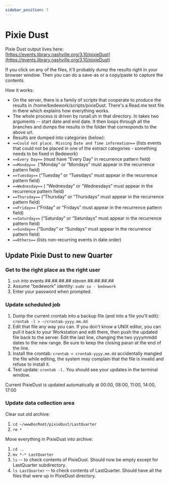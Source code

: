 ```yaml
---
sidebar_position: 7
---
```


# Pixie Dust

Pixie Dust output lives here: [https://events.library.nashville.org/3.10/pixieDust](https://events.library.nashville.org/3.10/pixieDust)

If you click on any of the files, it'll probably dump the results right in your browser window. Then you can do a save-as or a copy/paste to capture the contents.

How it works:
-	On the server, there is a family of scripts that cooperate to produce the results in /home/bedework/scripts/pixieDust. There's a Read.me text file in there which explains how everything works.
-	The whole process is driven by runall.sh in that directory. In takes two arguments -- start date and end date. It then loops through all the branches and dumps the results in the folder that corresponds to the above url.
-	Results are dumped into categories (below):
  - `==Could not place. Missing Date and Time information==` (lists events that could not be placed in one of the extract categories - something needs to be fixed in Bedework)
  - `==Every Day==` (must have “Every Day” in recurrence pattern field)
  - `==Monday== `(“Monday” or “Mondays” must appear in the recurrence pattern field)
  - `==Tuesday==` (“Tuesday” or “Tuesdays” must appear in the recurrence pattern field)
  - `==Wednesday==` ( “Wednesday” or “Wednesdays” must appear in the recurrence pattern field)
  - `==Thursday==` (“Thursday” or “Thursdays” must appear in the recurrence pattern field)
  - `==Friday==` (“Friday” or “Fridays” must appear in the recurrence pattern field)
  - `==Saturday==` (“Saturday” or “Saturdays” must appear in the recurrence pattern field)
  - `==Sunday==` (“Sunday” or “Sundays” must appear in the recurrence pattern field)
  - `==Others==` (lists non-recurring events in date order)

## Update Pixie Dust to new Quarter

### Get to the right place as the right user
1. `ssh` into events ##.##.##.## steven ##.##.##.##
1. Assume "bedework" identity: `sudo su - bedework`
1. Enter your password when prompted.

### Update scheduled job
1. Dump the current crontab into a backup file (and into a file you'll edit): `crontab -l > ~/crontab-yyyy.mm.dd`
1. Edit that file any way you can. If you don't know a UNIX editor, you can pull it back to your Workstation and edit there, then push the updated file back to the server.  Edit the last line, changing the two yyyymmdd dates to the new range.  Be sure to keep the closing paran at the end of the line.
1. Install the crontab: `crontab < crontab-yyyy.mm.dd` accidentally mangled the file while editing, the system may complain that the file is invalid and refuse to install it.
1. Test update: `crontab -l.`  You should see your updates in the terminal window.

Current PixieDust is updated automatically at 00:00, 08:00, 11:00, 14:00, 17:00

### Update data collection area

Clear out old archive:
1. `cd ~/wwwDocRoot/pixieDust/LastQuarter`
1. `rm *`

Move everything in PixieDust into archive:
1. `cd ..`
1. `mv *-* LastQuarter`
1. `ls`  -- to check contents of PixieDust. Should now be empty except for LastQuarter subdirectory.
1. `ls LastQuarter`  -- to check contents of LastQuarter. Should have all the files that were up in PixieDust directory.

